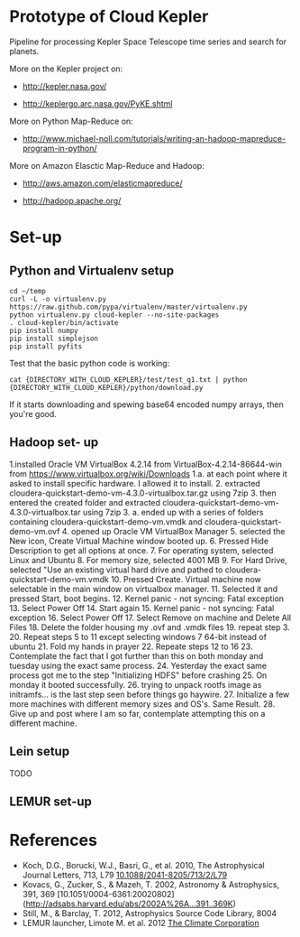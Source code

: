 Prototype of Cloud Kepler
=========================
Pipeline for processing Kepler Space Telescope time series and search
for planets.

More on the Kepler project on:
* http://kepler.nasa.gov/

* http://keplergo.arc.nasa.gov/PyKE.shtml

More on Python Map-Reduce on:
* http://www.michael-noll.com/tutorials/writing-an-hadoop-mapreduce-program-in-python/

More on Amazon Elasctic Map-Reduce and Hadoop:
* http://aws.amazon.com/elasticmapreduce/

* http://hadoop.apache.org/



# Set-up
## Python and Virtualenv setup
```
cd ~/temp
curl -L -o virtualenv.py https://raw.github.com/pypa/virtualenv/master/virtualenv.py
python virtualenv.py cloud-kepler --no-site-packages
. cloud-kepler/bin/activate
pip install numpy
pip install simplejson
pip install pyfits
```

Test that the basic python code is working:
```
cat {DIRECTORY_WITH_CLOUD_KEPLER}/test/test_q1.txt | python {DIRECTORY_WITH_CLOUD_KEPLER}/python/download.py
```

If it starts downloading and spewing base64 encoded numpy arrays, then
you're good. 

## Hadoop set- up
1.installed Oracle VM VirtualBox 4.2.14 from VirtualBox-4.2.14-86644-win from https://www.virtualbox.org/wiki/Downloads
1.a. at each point where it asked to install specific hardware. I allowed it to install.
2. extracted cloudera-quickstart-demo-vm-4.3.0-virtualbox.tar.gz using 7zip
3. then entered the created folder and extracted cloudera-quickstart-demo-vm-4.3.0-virtualbox.tar using 7zip
3. a. ended up with a series of folders containing cloudera-quickstart-demo-vm.vmdk and cloudera-quickstart-demo-vm.ovf
4. opened up Oracle VM VirtualBox Manager
5. selected the New icon, Create Virtual Machine window booted up.
6. Pressed Hide Description to get all options at once.
7. For operating system, selected Linux and Ubuntu
8. For memory size, selected 4001 MB
9. For Hard Drive, selected "Use an existing virtual hard drive and pathed to cloudera-quickstart-demo-vm.vmdk
10. Pressed Create. Virtual machine now selectable in the main window on virtualbox manager.
11. Selected it and pressed Start, boot begins.
12. Kernel panic - not syncing: Fatal exception
13. Select Power Off
14. Start again
15. Kernel panic - not syncing: Fatal exception
16. Select Power Off
17. Select Remove on machine and Delete All Files
18. Delete the folder housing my .ovf and .vmdk files
19. repeat step 3.
20. Repeat steps 5 to 11 except selecting windows 7 64-bit instead of ubuntu
21. Fold my hands in prayer
22. Repeate steps 12 to 16
23. Contemplate the fact that I got further than this on both monday and tuesday
using the exact same process.
24. Yesterday the exact same process got me to the step "Initializing HDFS" before crashing
25. On monday it booted successfully.
26. trying to unpack rootfs image as initramfs... is the last step seen before things go haywire.
27. Initialize a few more machines with different memory sizes and OS's. Same Result.
28. Give up and post where I am so far, contemplate attempting this on a different machine.

## Lein setup
TODO

## LEMUR set-up 

# References
* Koch, D.G., Borucki, W.J., Basri, G., et al. 2010, The Astrophysical
  Journal Letters, 713, L79 [10.1088/2041-8205/713/2/L79](http://adsabs.harvard.edu/abs/2010ApJ...713L..79K)
* Kovacs, G., Zucker, S., & Mazeh, T. 2002, Astronomy & Astrophysics,
  391, 369 [10.1051/0004-6361:20020802] (http://adsabs.harvard.edu/abs/2002A%26A...391..369K)
* Still, M., & Barclay, T. 2012, Astrophysics Source Code Library, 8004
* LEMUR launcher, Limote M. et al. 2012 [The Climate Corporation](https://github.com/TheClimateCorporation/lemur)
